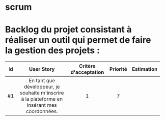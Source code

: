 # scrum


# Backlog du projet consistant à réaliser un outil qui permet de faire la gestion des projets : 

| Id |      User Story      |  Critère d'acceptation | Priorité |  Estimation |
|:--:|:-----------------------------------------------------------------------:|:--------------------:|:-:|:-:|
| #1 | En tant que développeur, je souhaite m'inscrire à la plateforme en insérant mes coordonnées. | 1 | 7 |  |

